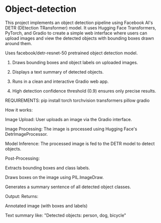 # Object-detection

This project implements an object detection pipeline using Facebook AI's DETR (DEtection TRansformer) model. It uses Hugging Face Transformers, PyTorch, and Gradio to create a simple web interface where users can upload images and view the detected objects with bounding boxes drawn around them.

Uses facebook/detr-resnet-50 pretrained object detection model.

1. Draws bounding boxes and object labels on uploaded images.

2. Displays a text summary of detected objects.

3. Runs in a clean and interactive Gradio web app.

4. High detection confidence threshold (0.9) ensures only precise results.

REQUIREMENTS:
pip install torch torchvision transformers pillow gradio

How it works:

Image Upload: User uploads an image via the Gradio interface.

Image Processing: The image is processed using Hugging Face's DetrImageProcessor.

Model Inference: The processed image is fed to the DETR model to detect objects.

Post-Processing:

Extracts bounding boxes and class labels.

Draws boxes on the image using PIL.ImageDraw.

Generates a summary sentence of all detected object classes.

Output: Returns:

Annotated image (with boxes and labels)

Text summary like: "Detected objects: person, dog, bicycle"

